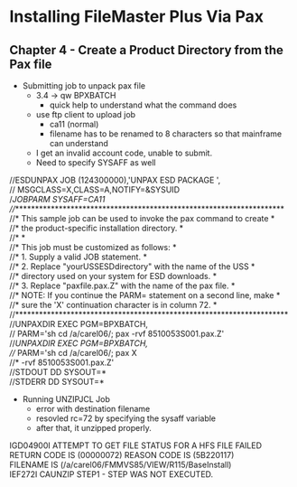 Installing FileMaster Plus Via Pax
==================================

Chapter 4 - Create a Product Directory from the Pax file
--------------------------------------------------------

* Submitting job to unpack pax file 
	- 3.4 -> qw BPXBATCH
		+ quick help to understand what the command does
	- use ftp client to upload job
		+ ca11 (normal)
		+ filename has to be renamed to 8 characters so that mainframe can understand
	- I get an invalid account code, unable to submit.
	- Need to specify SYSAFF as well
	
//ESDUNPAX JOB (124300000),'UNPAX ESD PACKAGE ',                                
// MSGCLASS=X,CLASS=A,NOTIFY=&SYSUID                                            
/*JOBPARM SYSAFF=CA11                                                           
//*********************************************************************         
//* This sample job can be used to invoke the pax command to create   *         
//* the product-specific installation directory.                      *         
//*                                                                   *         
//* This job must be customized as follows:                           *         
//* 1. Supply a valid JOB statement.                                  *         
//* 2. Replace "yourUSSESDdirectory" with the name of the USS         *         
//*    directory used on your system for ESD downloads.               *         
//* 3. Replace "paxfile.pax.Z" with the name of the pax file.         *         
//* NOTE: If you continue the PARM= statement on a second line, make  *         
//*       sure the 'X' continuation character is in column 72.        *         
//*********************************************************************         
//UNPAXDIR EXEC PGM=BPXBATCH,                                                   
// PARM='sh cd /a/carel06/; pax -rvf 8510053S001.pax.Z'                         
//*UNPAXDIR EXEC PGM=BPXBATCH,                                                  
//* PARM='sh cd /a/carel06/; pax                              X                 
//*             -rvf 8510053S001.pax.Z'                                         
//STDOUT DD SYSOUT=*                                                            
//STDERR DD SYSOUT=*   

* Running UNZIPJCL Job
	- error with destination filename
	- resovled rc=72 by specifying the sysaff variable 
	- after that, it unzipped properly.
	
IGD04900I ATTEMPT TO GET FILE STATUS FOR A HFS FILE FAILED      
RETURN CODE IS (00000072) REASON CODE IS (5B220117)             
FILENAME IS (/a/carel06/FMMVS85/VIEW/R115/BaseInstall)          
IEF272I CAUNZIP STEP1 - STEP WAS NOT EXECUTED.                  

